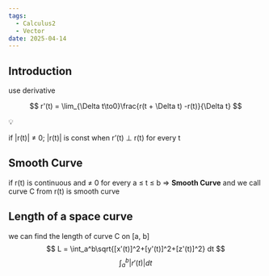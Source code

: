 ```yaml
---
tags:
  - Calculus2
  - Vector
date: 2025-04-14
---
```

## Introduction 
use derivative

$$ r'(t) = \lim_{\Delta t\to0}\frac{r(t + \Delta t) -r(t)}{\Delta t} $$

<aside> 💡

if |r(t)| ≠ 0; |r(t)| is const when r’(t) ⊥ r(t) for every t

</aside>

## Smooth Curve
if r(t) is continuous and ≠ 0 for every a ≤ t ≤ b ⇒ **Smooth Curve**
and we call curve C from r(t) is smooth curve
## Length of a space curve
we can find the length of curve C on [a, b]
$$ L = \int_a^b\sqrt{[x'(t)]^2+[y'(t)]^2+[z'(t)]^2} dt $$
$$ \int_a^b|r'(t)|dt $$